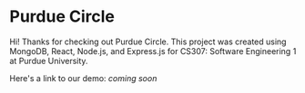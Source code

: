 # Purdue Circle
Hi! Thanks for checking out Purdue Circle. This project was created using MongoDB, React, Node.js, and Express.js for CS307: Software Engineering 1 at Purdue University.

Here's a link to our demo: *coming soon*

